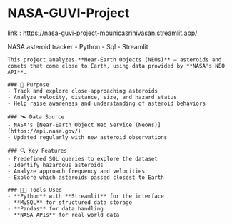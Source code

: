 # NASA-GUVI-Project 
link : https://nasa-guvi-project-mounicasrinivasan.streamlit.app/


NASA asteroid tracker - Python - Sql - Streamlit 

    This project analyzes **Near-Earth Objects (NEOs)** — asteroids and comets that come close to Earth, using data provided by **NASA's NEO API**.

    ### 📌 Purpose
    - Track and explore close-approaching asteroids
    - Analyze velocity, distance, size, and hazard status
    - Help raise awareness and understanding of asteroid behaviors

    ### 🛰 Data Source
    - NASA's [Near-Earth Object Web Service (NeoWs)](https://api.nasa.gov/)
    - Updated regularly with new asteroid observations

    ### 🔍 Key Features
    - Predefined SQL queries to explore the dataset
    - Identify hazardous asteroids
    - Analyze approach frequency and velocities
    - Explore which asteroids passed closest to Earth

    ### 👨‍💻 Tools Used
    - **Python** with **Streamlit** for the interface
    - **MySQL** for structured data storage
    - **Pandas** for data handling
    - **NASA APIs** for real-world data
